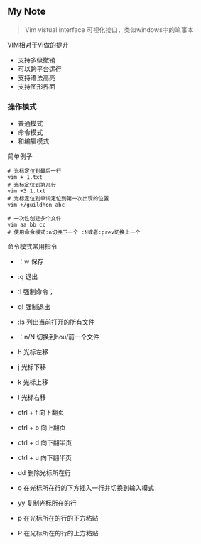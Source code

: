 My Note
-------- 
> Vim
vistual interface 可视化接口，类似windows中的笔事本

VIM相对于VI做的提升
- 支持多级撤销
- 可以跨平台运行
- 支持语法高亮
- 支持图形界面

### 操作模式
- 普通模式
- 命令模式
- 和编辑模式

简单例子
```
# 光标定位到最后一行
vim + 1.txt
# 光标定位到第几行
vim +3 1.txt
# 光标定位到单词定位到第一次出现的位置
vim +/guildhon abc
```
```
# 一次性创建多个文件
vim aa bb cc
# 使用命令模式:n切换下一个 :N或者:prev切换上一个
```

命令模式常用指令
- ：w 保存
- :q  退出
- :! 强制命令；
- q! 强制退出
- :ls 列出当前打开的所有文件
- ：n/N 切换到hou/前一个文件


- h 光标左移
- j 光标下移
- k 光标上移
- l 光标右移
- ctrl + f 向下翻页
- ctrl + b 向上翻页
- ctrl + d 向下翻半页
- ctrl + u 向下翻半页

- dd 删除光标所在行
- o 在光标所在行的下方插入一行并切换到输入模式
- yy 复制光标所在的行	
- p 在光标所在的行的下方粘贴
- P 在光标所在的行的上方粘贴 